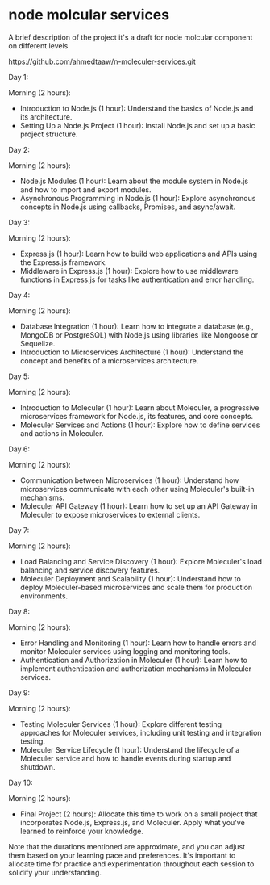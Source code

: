 
# node molcular services

A brief description of the project it's a draft for node molcular component on different levels

https://github.com/ahmedtaaw/n-moleculer-services.git



Day 1:

Morning (2 hours):
- Introduction to Node.js (1 hour): Understand the basics of Node.js and its architecture.
- Setting Up a Node.js Project (1 hour): Install Node.js and set up a basic project structure.

Day 2:

Morning (2 hours):
- Node.js Modules (1 hour): Learn about the module system in Node.js and how to import and export modules.
- Asynchronous Programming in Node.js (1 hour): Explore asynchronous concepts in Node.js using callbacks, Promises, and async/await.

Day 3:

Morning (2 hours):
- Express.js (1 hour): Learn how to build web applications and APIs using the Express.js framework.
- Middleware in Express.js (1 hour): Explore how to use middleware functions in Express.js for tasks like authentication and error handling.

Day 4:

Morning (2 hours):
- Database Integration (1 hour): Learn how to integrate a database (e.g., MongoDB or PostgreSQL) with Node.js using libraries like Mongoose or Sequelize.
- Introduction to Microservices Architecture (1 hour): Understand the concept and benefits of a microservices architecture.

Day 5:

Morning (2 hours):
- Introduction to Moleculer (1 hour): Learn about Moleculer, a progressive microservices framework for Node.js, its features, and core concepts.
- Moleculer Services and Actions (1 hour): Explore how to define services and actions in Moleculer.

Day 6:

Morning (2 hours):
- Communication between Microservices (1 hour): Understand how microservices communicate with each other using Moleculer's built-in mechanisms.
- Moleculer API Gateway (1 hour): Learn how to set up an API Gateway in Moleculer to expose microservices to external clients.

Day 7:

Morning (2 hours):
- Load Balancing and Service Discovery (1 hour): Explore Moleculer's load balancing and service discovery features.
- Moleculer Deployment and Scalability (1 hour): Understand how to deploy Moleculer-based microservices and scale them for production environments.

Day 8:

Morning (2 hours):
- Error Handling and Monitoring (1 hour): Learn how to handle errors and monitor Moleculer services using logging and monitoring tools.
- Authentication and Authorization in Moleculer (1 hour): Learn how to implement authentication and authorization mechanisms in Moleculer services.

Day 9:

Morning (2 hours):
- Testing Moleculer Services (1 hour): Explore different testing approaches for Moleculer services, including unit testing and integration testing.
- Moleculer Service Lifecycle (1 hour): Understand the lifecycle of a Moleculer service and how to handle events during startup and shutdown.

Day 10:

Morning (2 hours):
- Final Project (2 hours): Allocate this time to work on a small project that incorporates Node.js, Express.js, and Moleculer. Apply what you've learned to reinforce your knowledge.

Note that the durations mentioned are approximate, and you can adjust them based on your learning pace and preferences. It's important to allocate time for practice and experimentation throughout each session to solidify your understanding.

